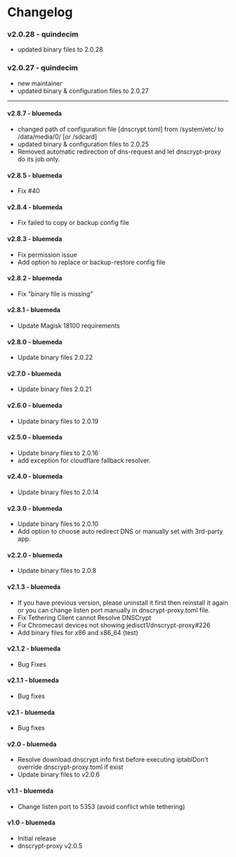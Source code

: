 # Changelog

### v2.0.28 - quindecim

* updated binary files to 2.0.28


### v2.0.27 - quindecim

* new maintainer
* updated binary & configuration files to 2.0.27


-----



#### v2.8.7 - bluemeda

* changed path of configuration file [dnscrypt.toml] from /system/etc/ to /data/media/0/ [or /sdcard]
* updated binary & configuration files to 2.0.25
* Removed automatic redirection of dns-request and let dnscrypt-proxy do its job only.

#### v2.8.5 - bluemeda

* Fix #40

#### v2.8.4 - bluemeda

* Fix failed to copy or backup config file

#### v2.8.3 - bluemeda

* Fix permission issue
* Add option to replace or backup-restore config file

#### v2.8.2 - bluemeda

* Fix "binary file is missing"

#### v2.8.1 - bluemeda

* Update Magisk 18100 requirements

#### v2.8.0 - bluemeda

* Update binary files 2.0.22

#### v2.7.0 - bluemeda

* Update binary files 2.0.21

#### v2.6.0 - bluemeda

* Update binary files to 2.0.19

#### v2.5.0 - bluemeda

* Update binary files to 2.0.16
* add exception for cloudflare fallback resolver.

#### v2.4.0 - bluemeda

* Update binary files to 2.0.14

#### v2.3.0 - bluemeda

* Update binary files to 2.0.10
* Add option to choose auto redirect DNS or manually set with 3rd-party app.

#### v2.2.0 - bluemeda

* Update binary files to 2.0.8

#### v2.1.3 - bluemeda

* If you have previous version, please uninstall it first then reinstall it again or you can change listen port manually in dnscrypt-proxy.toml file.
* Fix Tethering Client cannot Resolve DNSCrypt
* Fix Chromecast devices not showing jedisct1/dnscrypt-proxy#226
* Add binary files for x86 and x86_64 (test)

#### v2.1.2 - bluemeda

* Bug Fixes

#### v2.1.1 - bluemeda

* Bug fixes

#### v2.1 - bluemeda

* Bug fixes

#### v2.0 - bluemeda

* Resolve download.dnscrypt.info first before executing iptablDon't override dnscrypt-proxy.toml if exist
* Update binary files to v2.0.6

#### v1.1 - bluemeda

* Change listen port to 5353 (avoid conflict while tethering)

#### v1.0 - bluemeda

* Initial release
* dnscrypt-proxy v2.0.5

